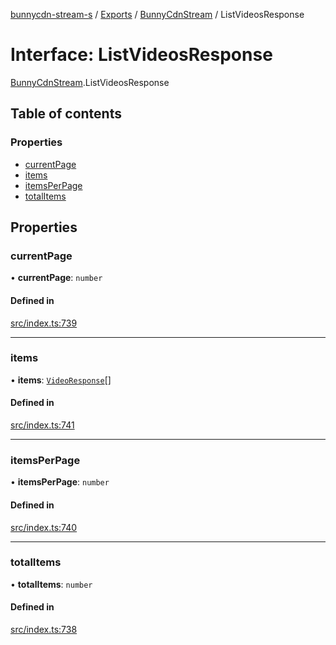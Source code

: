 [bunnycdn-stream-s](../README.md) / [Exports](../modules.md) / [BunnyCdnStream](../modules/BunnyCdnStream.md) / ListVideosResponse

# Interface: ListVideosResponse

[BunnyCdnStream](../modules/BunnyCdnStream.md).ListVideosResponse

## Table of contents

### Properties

- [currentPage](BunnyCdnStream.ListVideosResponse.md#currentpage)
- [items](BunnyCdnStream.ListVideosResponse.md#items)
- [itemsPerPage](BunnyCdnStream.ListVideosResponse.md#itemsperpage)
- [totalItems](BunnyCdnStream.ListVideosResponse.md#totalitems)

## Properties

### currentPage

• **currentPage**: `number`

#### Defined in

[src/index.ts:739](https://github.com/Sterrenhemel/bunnycdn-stream/blob/8ddf88a/src/index.ts#L739)

___

### items

• **items**: [`VideoResponse`](BunnyCdnStream.VideoResponse.md)[]

#### Defined in

[src/index.ts:741](https://github.com/Sterrenhemel/bunnycdn-stream/blob/8ddf88a/src/index.ts#L741)

___

### itemsPerPage

• **itemsPerPage**: `number`

#### Defined in

[src/index.ts:740](https://github.com/Sterrenhemel/bunnycdn-stream/blob/8ddf88a/src/index.ts#L740)

___

### totalItems

• **totalItems**: `number`

#### Defined in

[src/index.ts:738](https://github.com/Sterrenhemel/bunnycdn-stream/blob/8ddf88a/src/index.ts#L738)
